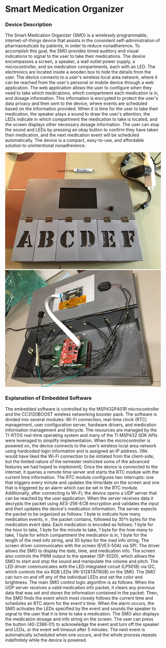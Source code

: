 # **Smart Medication Organizer**

### **Device Description**

The Smart Medication Organizer (SMO) is a wirelessly programmable, internet-of-things device that assists in the consistent self-administration of pharmaceuticals by patients, in order to reduce nonadherence. To accomplish this goal, the SMO provides timed auditory and visual indications to signal to the user to take their medications. The device encompasses a screen, a speaker, a wall outlet power supply, a microcontroller, and six medication compartments, each with an LED. The electronics are located inside a wooden box to hide the details from the user. The device connects to a user's wireless local area network, where it can be reached from the user's personal or mobile device through a web application. The web application allows the user to configure when they need to take which medications, which compartment each medication is in, and dosage information. This information is encrypted to protect the user's data privacy and then sent to the device, where events are scheduled based on the information provided. When it is time for the user to take their medication, the speaker plays a sound to draw the user's attention, the LEDs indicate in which compartment the medication to take is located, and the screen displays other necessary dosage information. The user can stop the sound and LEDs by pressing an okay button to confirm they have taken their medication, and the next medication event will be scheduled automatically. The device is a compact, easy-to-use, and affordable solution to unintentional nonadherence. 

![Alt text](images/smo-outside.jpeg?raw=true "SMO Outside") ![Alt text](images/smo-inside.jpg?raw=true "SMO Inside ")

### **Explanation of Embedded Software**

The embedded software is controlled by the MSP432P401R microcontroller and the CC3120BOOST wireless networking booster pack. The software is divided into several modules: Wi-Fi connection, real-time clock (RTC) management, user configuration server, hardware drivers, and medication information management and lifecycle. The resources are managed by the TI-RTOS real-time operating system and many of the TI MSP432 SDK APIs were leveraged to simplify implementation. When the microcontroller is powered on, the device connects to the user’s wireless local area network using hardcoded login information and is assigned an IP address. (We would have liked the Wi-Fi connection to be initiated from the client-side, but the limited nature of the semester restricted some of the advanced features we had hoped to implement). Once the device is connected to the internet, it queries a remote time server and starts the RTC module with the current time information. The RTC module configures two interrupts: one that triggers every minute and updates the time/date on the screen and one that is triggered by an alarm which can be set in the RTC module. Additionally, after connecting to Wi-Fi, the device opens a UDP server that can be reached by the user application. When the server receives data it decrypts the packet using AES-256-ECB encryption and validates the input and then updates the device's medication information. The server expects the packet to be organized as follows: 1 byte to indicate how many medication events, n , the packet contains, followed by 35*n bytes for the medication event data. Each medication is encoded as follows: 1 byte for the hour to take, 1 byte for the minute to take, 1 byte for the how many to take, 1 byte for which compartment the medication is in, 1 byte for the length of the med info string, and 30 bytes for the med info string. The screen driver communicates with the screen (EVE3-50A) via SPI. The driver allows the SMO to display the date, time, and medication info. The screen also controls the PWM output to the speaker (SP-3020),  which allows the SMO to start and stop the sound and manipulate the volume and pitch. The LED driver communicates with the LED integrated circuit (LP5018) via I2C, which controls the six RGB LEDs (IN-S128TATRGB) on the SMO. The SMO can turn on and off any of the individual LEDs and set the color and brightness. The main SMO control logic algorithm is as follows: When the UDP server receives a valid medication info packet, it clears any previous data that was set and stores the information contained in the packet. Then, the SMO finds the event which most closely follows the current time and schedules an RTC alarm for the event's time. When the alarm occurs, the SMO activates the LEDs specified by the event and sounds the speaker to signal to the user that it is time to take a medication. The SMO also displays the medication dosage and info string on the screen. The user can press the button (40-2388-01) to acknowledge the event and turn off the speaker and LEDs, or the event will timeout after 5 minutes. The next event is automatically scheduled when one occurs, and the whole process repeats indefinitely while the device is powered.
